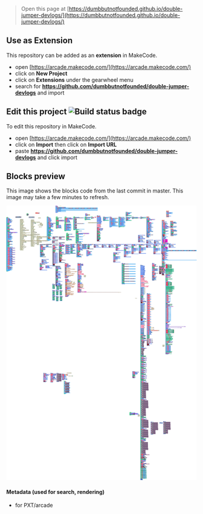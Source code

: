  


> Open this page at [https://dumbbutnotfounded.github.io/double-jumper-devlogs/](https://dumbbutnotfounded.github.io/double-jumper-devlogs/)

## Use as Extension

This repository can be added as an **extension** in MakeCode.

* open [https://arcade.makecode.com/](https://arcade.makecode.com/)
* click on **New Project**
* click on **Extensions** under the gearwheel menu
* search for **https://github.com/dumbbutnotfounded/double-jumper-devlogs** and import

## Edit this project ![Build status badge](https://github.com/dumbbutnotfounded/double-jumper-devlogs/workflows/MakeCode/badge.svg)

To edit this repository in MakeCode.

* open [https://arcade.makecode.com/](https://arcade.makecode.com/)
* click on **Import** then click on **Import URL**
* paste **https://github.com/dumbbutnotfounded/double-jumper-devlogs** and click import

## Blocks preview

This image shows the blocks code from the last commit in master.
This image may take a few minutes to refresh.

![A rendered view of the blocks](https://github.com/dumbbutnotfounded/double-jumper-devlogs/raw/master/.github/makecode/blocks.png)

#### Metadata (used for search, rendering)

* for PXT/arcade
<script src="https://makecode.com/gh-pages-embed.js"></script><script>makeCodeRender("{{ site.makecode.home_url }}", "{{ site.github.owner_name }}/{{ site.github.repository_name }}");</script>
